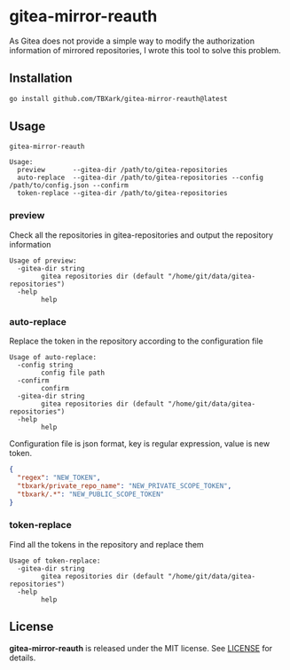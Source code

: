 # gitea-mirror-reauth

As Gitea does not provide a simple way to modify the authorization information of mirrored repositories, I wrote this tool to solve this problem.

## Installation

```bash
go install github.com/TBXark/gitea-mirror-reauth@latest
```

## Usage

```
gitea-mirror-reauth

Usage:
  preview       --gitea-dir /path/to/gitea-repositories
  auto-replace  --gitea-dir /path/to/gitea-repositories --config /path/to/config.json --confirm
  token-replace --gitea-dir /path/to/gitea-repositories
```

### preview
Check all the repositories in gitea-repositories and output the repository information
```
Usage of preview:
  -gitea-dir string
        gitea repositories dir (default "/home/git/data/gitea-repositories")
  -help
        help
```

### auto-replace
Replace the token in the repository according to the configuration file
```
Usage of auto-replace:
  -config string
        config file path
  -confirm
        confirm
  -gitea-dir string
        gitea repositories dir (default "/home/git/data/gitea-repositories")
  -help
        help
```
Configuration file is json format, key is regular expression, value is new token.
```json
{
  "regex": "NEW_TOKEN",
  "tbxark/private_repo_name": "NEW_PRIVATE_SCOPE_TOKEN",
  "tbxark/.*": "NEW_PUBLIC_SCOPE_TOKEN"
}
```

### token-replace
Find all the tokens in the repository and replace them
```
Usage of token-replace:
  -gitea-dir string
        gitea repositories dir (default "/home/git/data/gitea-repositories")
  -help
        help
```

## License

**gitea-mirror-reauth** is released under the MIT license. See [LICENSE](LICENSE) for details.
